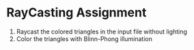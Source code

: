 # RayCasting Assignment 
1. Raycast the colored triangles in the input file without lighting
2. Color the triangles with Blinn-Phong illumination
